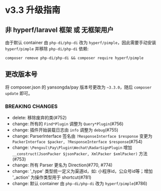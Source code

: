 # v3.3 升级指南

##  非 hyperf/laravel 框架 或 无框架用户

由于默认 container 由 `php-di/php-di` 改为 `hyperf/pimple`，因此需要手动安装 `hyperf/pimple` 并移除 `php-di/php-di` 依赖:

```shell
composer remove php-di/php-di && composer require hyperf/pimple
```

## 更改版本号

将 composer.json 的 yansongda/pay 版本号更改为 `~3.3.0`，随后 `composer update` 即可。

### BREAKING CHANGES

- delete: 移除废弃的类(#752)
- change: 所有的 `Find*Plugin` 调整为 `Query*Plugin`(#756)
- change: 插件开始装载日志由 `info` 调整为 `debug`(#755)
- change: ParserInterface 签名由 `?ResponseInterface $response` 变更为 `PackerInterface $packer, ?ResponseInterface $response`(#754)
- change: `\Pengxul\Pay\Plugin\Wechat\RadarSignPlugin` 增加 `__construct(JsonPacker $jsonPacker, XmlPacker $xmlPacker)` 方法(#753)
- change: 所有 Parser 更名为 Direction(#770, #774)
- change: '_type' 类型统一定义为渠道id，如: 小程序id，公众号id等；增加 '_action' 为操作类型用于 shortcut(#781)
- change: 默认 container 由 `php-di/php-di` 改为 `hyperf/pimple`(#786)
